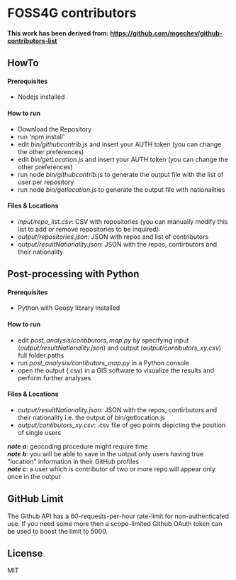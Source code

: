 # FOSS4G contributors

#### This work has been derived from: https://github.com/mgechev/github-contributors-list

## HowTo
#### Prerequisites
 - Nodejs installed

#### How to run
-  Download the Repository
-  run 'npm install'
-  edit _bin/githubcontrib.js_ and insert your AUTH token (you can change the other preferences)
-  edit _bin/getLocation.js_ and insert your AUTH token (you can change the other preferences)
-  run node _bin/githubcontrib.js_ to generate the output file with the list of user per repository
-  run node _bin/getlocation.js_ to generate the output file with nationalities

#### Files & Locations
-  _input/repo_list.csv_: CSV with repositories (you can manually modify this list to add or remove repositories to be inquired)
-  _output/repositories.json_: JSON with repos and list of contributors
-  _output/resultNationality.json_: JSON with the repos, contirbutors and their nationality

## Post-processing with Python
#### Prerequisites
 - Python with Geopy library installed

#### How to run
-  edit _post_analysis/contibutors_map.py_ by specifying input (_output/resultNationality.json_) and output (_output/contibutors_xy.csv_) full folder paths
-  run _post_analysis/contibutors_map.py_ in a Python console
-  open the output (.csv) in a GIS software to visualize the results and perform further analyses


#### Files & Locations
-  _output/resultNationality.json_: JSON with the repos, contirbutors and their nationality i.e. the output of bin/getlocation.js
-  _output/contibutors_xy.csv_: .csv file of geo points depicting the position of single users

***note a***: geocoding procedure might require time </br>
***note b***: you will be able to save in the uotput only users having true "location" information in their GitHub profiles</br>
***note c***: a user which is contributor of two or more repo will appear only once in the output</br>

## GitHub Limit

The Github API has a 60-requests-per-hour rate-limit for non-authenticated use. If you need some more then a scope-limited Github OAuth token can be used to boost the limit to 5000.

## License

MIT

